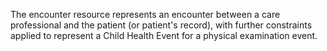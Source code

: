 The encounter resource represents an encounter between a care professional and the patient (or patient's record), with further constraints applied to represent a Child Health Event for a physical examination event.